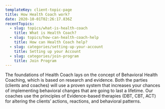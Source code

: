 ```yaml
---
templateKey: client-topic-page
title: How Health Coach work?
date: 2020-10-01T02:26:17.836Z
recentTopics:
  - slug: topics/what-is-health-coach
    title: What is Health Coach?
  - slug: topics/how-can-health-coach-help
    title: How can Health Coach help?
  - slug: categories/setting-up-your-account
    title: Setting up your Account
  - slug: categories/join-program
    title: Join Program
---
```

The foundations of Health Coach lays on the concept of Behavioral Health Coaching, which is based on research and evidence. Both the parties (clients and coaches) will use a proven system that increases your chances of implementing behavioral changes that are going to last a lifetime. Our coaches use the principles of Evidence-based therapies (DBT, CBT, ACT) for altering the clients’ actions, reactions, and behavioral patterns.
